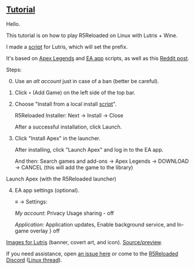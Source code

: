 ## [Tutorial](https://www.reddit.com/r/r5reloaded/comments/wv19jf/r5reloaded_works_on_linux_v2)
Hello.

This tutorial is on how to play R5Reloaded on Linux with Lutris + Wine.

I made a [script](https://github.com/begin-theadventure/lutris-scripts/releases/tag/R5Reloaded) for Lutris, which will set the prefix.

It's based on [Apex Legends](https://lutris.net/games/apex-legends) and [EA app](https://lutris.net/games/ea-desktop) scripts, as well as this [Reddit post](https://www.reddit.com/r/linux_gaming/comments/qhq3pn/ea_desktop_finally_working).

Steps:

0. Use an _alt account_ just in case of a ban (better be careful).

1. Click `+` (Add Game) on the left side of the top bar.

2. Choose "Install from a local install [script](https://github.com/begin-theadventure/lutris-scripts/releases/download/R5Reloaded/r5reloaded-ea-app.json)".

    R5Reloaded Installer: Next -> Install -> Close

    After a successful installation, click Launch.

3. Click "Install Apex" in the launcher.

    After installing, click "Launch Apex" and log in to the EA app.

    And then: Search games and add-ons -> Apex Legends -> DOWNLOAD -> CANCEL (this will add the game to the library)

Launch Apex (with the R5Reloaded launcher)

4. EA app settings (optional).

    ≡ -> Settings:

    _My account_: Privacy Usage sharing - off

    _Application_: Application updates, Enable background service, and In-game overlay } off

[Images for Lutris](https://github.com/begin-theadventure/lutris-scripts/tree/main/lutris-scripts/R5Reloaded/images/R5ReloadedImagesLutris#readme) (banner, covert art, and icon). [Source/preview](https://x.com/R5Reloaded).

If you need assistance, open [an issue here](https://github.com/begin-theadventure/lutris-scripts/issues/new) or come to the [R5Reloaded Discord](https://discord.gg/r5reloaded) ([Linux thread](https://discord.com/channels/873158454850756638/880164364898951178)).
